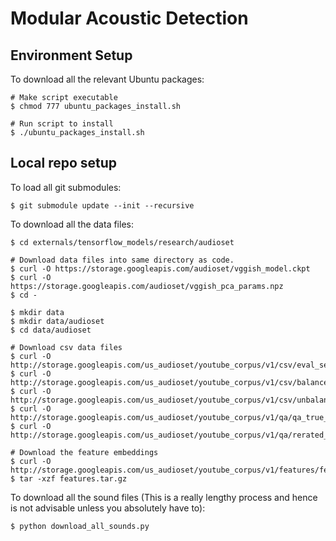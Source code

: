 # Modular Acoustic Detection

## Environment Setup

To download all the relevant Ubuntu packages:
```shell
# Make script executable
$ chmod 777 ubuntu_packages_install.sh

# Run script to install
$ ./ubuntu_packages_install.sh
```

## Local repo setup

To load all git submodules:
```shell
$ git submodule update --init --recursive
```

To download all the data files:
```shell
$ cd externals/tensorflow_models/research/audioset

# Download data files into same directory as code.
$ curl -O https://storage.googleapis.com/audioset/vggish_model.ckpt
$ curl -O https://storage.googleapis.com/audioset/vggish_pca_params.npz
$ cd -

$ mkdir data
$ mkdir data/audioset
$ cd data/audioset

# Download csv data files
$ curl -O http://storage.googleapis.com/us_audioset/youtube_corpus/v1/csv/eval_segments.csv
$ curl -O http://storage.googleapis.com/us_audioset/youtube_corpus/v1/csv/balanced_train_segments.csv
$ curl -O http://storage.googleapis.com/us_audioset/youtube_corpus/v1/csv/unbalanced_train_segments.csv
$ curl -O http://storage.googleapis.com/us_audioset/youtube_corpus/v1/qa/qa_true_counts.csv
$ curl -O http://storage.googleapis.com/us_audioset/youtube_corpus/v1/qa/rerated_video_ids.txt

# Download the feature embeddings
$ curl -O http://storage.googleapis.com/us_audioset/youtube_corpus/v1/features/features.tar.gz
$ tar -xzf features.tar.gz
```

To download all the sound files (This is a really lengthy process and hence is not advisable unless you absolutely have to):
```shell
$ python download_all_sounds.py
```
